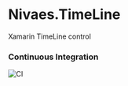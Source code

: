 # Nivaes.TimeLine
Xamarin TimeLine control

### Continuous Integration

![CI](https://github.com/Nivaes/Nivaes.TimeLine/workflows/CI/badge.svg)
